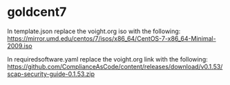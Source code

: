 # goldcent7

In template.json replace the voight.org iso with the following:
https://mirror.umd.edu/centos/7/isos/x86_64/CentOS-7-x86_64-Minimal-2009.iso

In requiredsoftware.yaml replace the voight.org link with the following:
https://github.com/ComplianceAsCode/content/releases/download/v0.1.53/scap-security-guide-0.1.53.zip